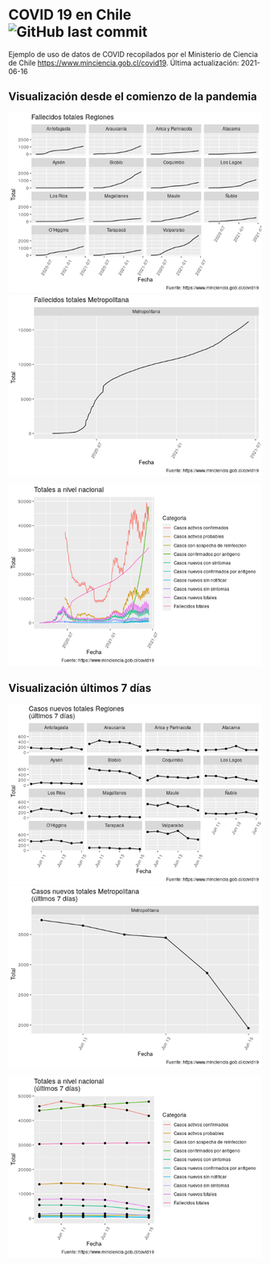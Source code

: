 
# COVID 19 en Chile ![GitHub last commit](https://img.shields.io/github/last-commit/dslabscl/covid-data)

Ejemplo de uso de datos de COVID recopilados por el Ministerio de
Ciencia de Chile <https://www.minciencia.gob.cl/covid19>. Última
actualización: 2021-06-16

## Visualización desde el comienzo de la pandemia

![](README_files/figure-gfm/vis-serie-tiempo-region-1.png)<!-- -->![](README_files/figure-gfm/vis-serie-tiempo-region-2.png)<!-- -->

![](README_files/figure-gfm/vis-serie-tiempo-total-1.png)<!-- -->

## Visualización últimos 7 días

![](README_files/figure-gfm/vis-serie-tiempo-region-ult-7-dias-1.png)<!-- -->![](README_files/figure-gfm/vis-serie-tiempo-region-ult-7-dias-2.png)<!-- -->

![](README_files/figure-gfm/vis-serie-tiempo-total-ult-7-dias-1.png)<!-- -->
